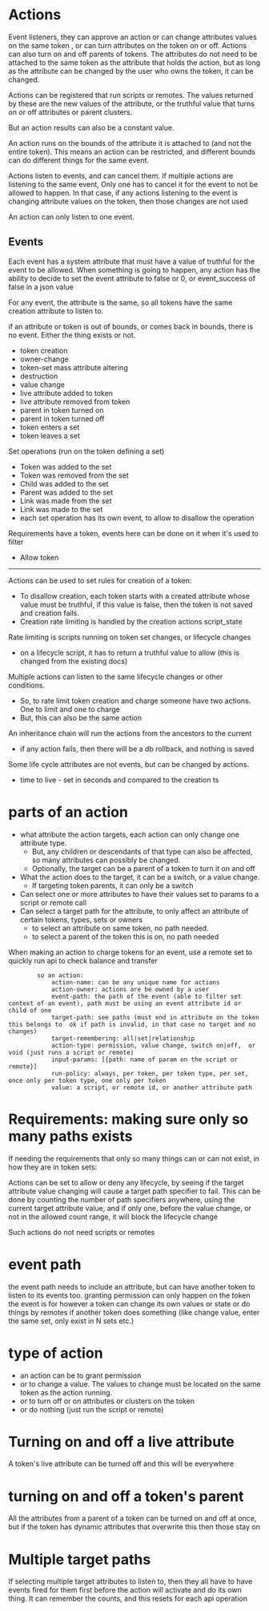 # Actions

Event listeners, they can approve an action or can change attributes values on the same token , or can turn attributes on the token on or off.
Actions can also turn on and off parents of tokens.
The attributes do not need to be attached to the same token as the attribute that holds the action,
but as long as the attribute can be changed by the user who owns the token, it can be changed.


Actions can be registered that run scripts or remotes. 
The values returned by these are the new values of the attribute,
or the truthful value that turns on or off attributes or parent clusters.

But an action results can also be a constant value.

An action runs on the bounds of the attribute it is attached to (and not the entire token).
This means an action can be restricted, and different bounds can do different things for the same event.

Actions listen to events, and can cancel them. If multiple actions are listening to the same event, 
Only one has to cancel it for the event to not be allowed to happen.
In that case, if any actions listening to the event is changing attribute values on the token, then those changes are not used

An action can only listen to one event.

## Events

Each event has a system attribute that must have a value of truthful for the event to be allowed.
When something is going to happen, any action has the ability to decide to set the event attribute to false or 0,
or event_success of false in a json value

For any event, the attribute is the same, so all tokens have the same creation attribute to listen to.

if an attribute or token is out of bounds, or comes back in bounds, there is no event. Either the thing exists or not.

* token creation
* owner-change
* token-set mass attribute altering
* destruction
* value change
* live attribute added to token
* live attribute removed from token
* parent in token turned on
* parent in token turned off
* token enters a set
* token leaves a set


Set operations (run on the token defining a set) 

* Token was added to the set
* Token was removed from the set
* Child was added to the set
* Parent was added to the set
* Link was made from the set
* Link was made to the set
* each set operation has its own event, to allow to disallow the operation


Requirements have a token, events here can be done on it when it's used to filter
* Allow token

--------------------------------


Actions can be used to set rules for creation of a token:

* To disallow creation, each token starts with a created attribute whose value must be truthful, if this value is false, then the token is not saved and creation fails.
* Creation rate limiting is handled by the creation actions script_state

Rate limiting is scripts running on token set changes, or lifecycle changes
* on a lifecycle script, it has to return a truthful value to allow (this is changed from the existing docs)

Multiple actions can listen to the same lifecycle changes or other conditions.
* So, to rate limit token creation and charge someone have two actions. One to limit and one to charge
* But, this can also be the same action

An inheritance chain will run the actions from the ancestors to the current
* if any action fails, then there will be a db rollback, and nothing is saved

Some life cycle attributes are not events, but can be changed by actions.
* time to live - set in seconds and compared to the creation ts

# parts of an action

* what attribute the action targets, each action can only change one attribute type. 
  * But, any children or descendants of that type can also be affected, so many attributes can possibly be changed.
  * Optionally, the target can be a parent of a token to turn it on and off 
* What the action does to the target, it can be a switch, or a value change. 
  * If targeting token parents, it can only be a switch
* Can select one or more attributes to have their values set to params to a script or remote call
* Can select a target path for the attribute, to only affect an attribute of certain tokens, types, sets or owners
  * to select an attribute on same token, no path needed. 
  * to select a parent of the token this is on, no path needed

When making an action to charge tokens for an event, use a remote set to quickly run api to check balance and transfer


            so an action:
                action-name: can be any unique name for actions
                action-owner: actions are be owned by a user
                event-path: the path of the event (able to filter set context of an event), path must be using an event attribute id or child of one
                target-path: see paths (must end in attribute on the token this belongs to  ok if path is invalid, in that case no target and no changes)
                target-remembering: all|set|relationship
                action-type: permission, value change, switch on|off,  or void (just runs a script or remote)
                input-params: [{path: name of param on the script or remote}]
                run-policy: always, per token, per token type, per set, once only per token type, one only per token
                value: a script, or remote id, or another attribute path



# Requirements: making sure only so many paths exists

If needing the requirements that only so many things can or can not exist, in how they are in token sets:

Actions can be set to allow or deny any lifecycle, by seeing if the target attribute value changing will cause a target path specifier to fail.
This can be done by counting the number of path specifiers anywhere, using the current target attribute value,
and if only one, before the value change, or not in the allowed count range,
it will block the lifecycle change

Such actions do not need scripts or remotes

# event path
  the event path needs to include an attribute, but can have another token to listen to its events too.
  granting permission can only happen on the token the event is for
  however a token can change its own values or state or do things by remotes if another token does something (like change value, enter the same set, only exist in N sets etc.)

# type of action
  * an action can be to grant permission 
  * or to change a value. The values to change must be located on the same token as the action running.
  * or to turn off or on attributes or clusters on the token
  * or do nothing (just run the script or remote)



# Turning on and off a live attribute

A token's live attribute can be turned off and this will be everywhere

# turning on and off a token's parent

All the attributes from a parent of a token can be turned on and off at once,
but if the token has dynamic attributes that overwrite this then those stay on

# Multiple target paths

If selecting multiple target attributes to listen to, then they all have to have events fired for them first before the action will activate and do its own thing.
It can remember the counts, and this resets for each api operation


